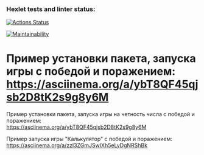 ### Hexlet tests and linter status:
[![Actions Status](https://github.com/MeJlukc/frontend-project-44/actions/workflows/hexlet-check.yml/badge.svg)](https://github.com/MeJlukc/frontend-project-44/actions)

[![Maintainability](https://api.codeclimate.com/v1/badges/4de9b10ac9589e543ad8/maintainability)](https://codeclimate.com/github/MeJlukc/frontend-project-44/maintainability)

Пример установки пакета, запуска игры с победой и поражением:  
https://asciinema.org/a/ybT8QF45qjsb2D8tK2s9g8y6M
=======
Пример установки пакета, запуска игры на четность числа с победой и поражением:  
https://asciinema.org/a/ybT8QF45qjsb2D8tK2s9g8y6M

Пример запуска игры "Калькулятор" с победой и поражением:
https://asciinema.org/a/zzl3ZGmJSwIXh5eLyDgNRShBk

